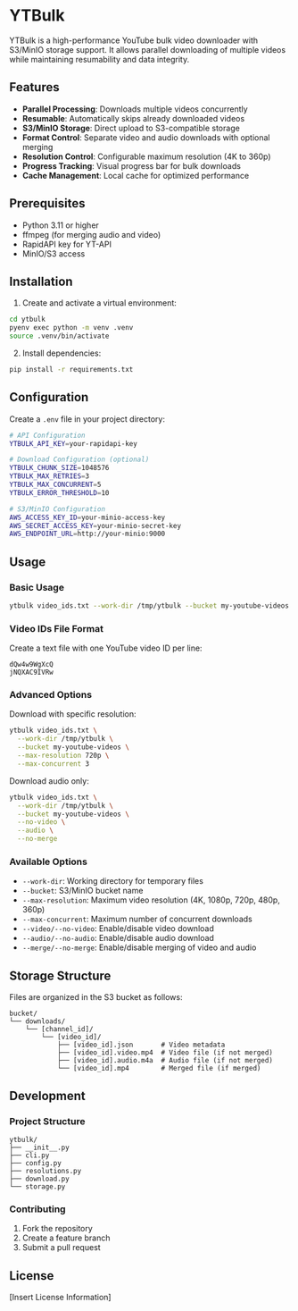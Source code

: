 # YTBulk

YTBulk is a high-performance YouTube bulk video downloader with S3/MinIO storage support. It allows parallel downloading of multiple videos while maintaining resumability and data integrity.

## Features

- **Parallel Processing**: Downloads multiple videos concurrently
- **Resumable**: Automatically skips already downloaded videos
- **S3/MinIO Storage**: Direct upload to S3-compatible storage
- **Format Control**: Separate video and audio downloads with optional merging
- **Resolution Control**: Configurable maximum resolution (4K to 360p)
- **Progress Tracking**: Visual progress bar for bulk downloads
- **Cache Management**: Local cache for optimized performance

## Prerequisites

- Python 3.11 or higher
- ffmpeg (for merging audio and video)
- RapidAPI key for YT-API
- MinIO/S3 access

## Installation

1. Create and activate a virtual environment:
```bash
cd ytbulk
pyenv exec python -m venv .venv
source .venv/bin/activate
```

2. Install dependencies:
```bash
pip install -r requirements.txt
```

## Configuration

Create a `.env` file in your project directory:

```bash
# API Configuration
YTBULK_API_KEY=your-rapidapi-key

# Download Configuration (optional)
YTBULK_CHUNK_SIZE=1048576
YTBULK_MAX_RETRIES=3
YTBULK_MAX_CONCURRENT=5
YTBULK_ERROR_THRESHOLD=10

# S3/MinIO Configuration
AWS_ACCESS_KEY_ID=your-minio-access-key
AWS_SECRET_ACCESS_KEY=your-minio-secret-key
AWS_ENDPOINT_URL=http://your-minio:9000
```

## Usage

### Basic Usage

```bash
ytbulk video_ids.txt --work-dir /tmp/ytbulk --bucket my-youtube-videos
```

### Video IDs File Format

Create a text file with one YouTube video ID per line:
```
dQw4w9WgXcQ
jNQXAC9IVRw
```

### Advanced Options

Download with specific resolution:
```bash
ytbulk video_ids.txt \
  --work-dir /tmp/ytbulk \
  --bucket my-youtube-videos \
  --max-resolution 720p \
  --max-concurrent 3
```

Download audio only:
```bash
ytbulk video_ids.txt \
  --work-dir /tmp/ytbulk \
  --bucket my-youtube-videos \
  --no-video \
  --audio \
  --no-merge
```

### Available Options

- `--work-dir`: Working directory for temporary files
- `--bucket`: S3/MinIO bucket name
- `--max-resolution`: Maximum video resolution (4K, 1080p, 720p, 480p, 360p)
- `--max-concurrent`: Maximum number of concurrent downloads
- `--video/--no-video`: Enable/disable video download
- `--audio/--no-audio`: Enable/disable audio download
- `--merge/--no-merge`: Enable/disable merging of video and audio

## Storage Structure

Files are organized in the S3 bucket as follows:
```
bucket/
└── downloads/
    └── [channel_id]/
        └── [video_id]/
            ├── [video_id].json       # Video metadata
            ├── [video_id].video.mp4  # Video file (if not merged)
            ├── [video_id].audio.m4a  # Audio file (if not merged)
            └── [video_id].mp4        # Merged file (if merged)
```

## Development

### Project Structure

```
ytbulk/
├── __init__.py
├── cli.py
├── config.py
├── resolutions.py
├── download.py
└── storage.py
```

### Contributing

1. Fork the repository
2. Create a feature branch
3. Submit a pull request

## License

[Insert License Information]